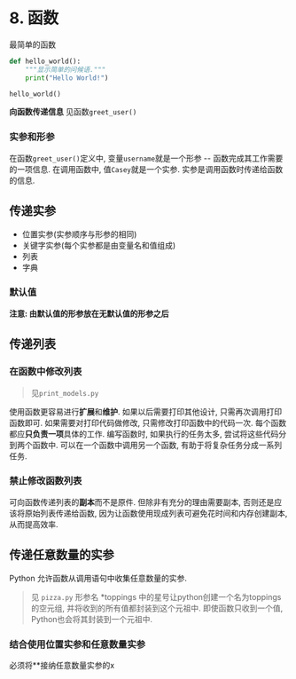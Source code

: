 # 8. 函数

最简单的函数
```python
def hello_world():
    """显示简单的问候语."""
    print("Hello World!")

hello_world()
```

**向函数传递信息**
见函数`greet_user()`

### 实参和形参

在函数`greet_user()`定义中, 变量`username`就是一个形参 -- 函数完成其工作需要的一项信息. 在调用函数中, 值`Casey`就是一个实参. 实参是调用函数时传递给函数的信息. 

## 传递实参

- 位置实参(实参顺序与形参的相同)
- 关键字实参(每个实参都是由变量名和值组成)
- 列表
- 字典

### 默认值

**注意: 由默认值的形参放在无默认值的形参之后**

## 传递列表

### 在函数中修改列表

> 见`print_models.py`

使用函数更容易进行**扩展**和**维护**. 如果以后需要打印其他设计, 只需再次调用打印函数即可. 如果需要对打印代码做修改, 只需修改打印函数中的代码一次.
每个函数都应**只负责一项**具体的工作. 编写函数时, 如果执行的任务太多, 尝试将这些代码分到两个函数中.
可以在一个函数中调用另一个函数, 有助于将复杂任务分成一系列任务.

### 禁止修改函数列表

可向函数传递列表的**副本**而不是原件.
但除非有充分的理由需要副本, 否则还是应该将原始列表传递给函数, 因为让函数使用现成列表可避免花时间和内存创建副本, 从而提高效率.

## 传递任意数量的实参

Python 允许函数从调用语句中收集任意数量的实参.

> 见 `pizza.py`
> 形参名 *toppings 中的星号让python创建一个名为toppings的空元组, 并将收到的所有值都封装到这个元祖中.
> 即使函数只收到一个值, Python也会将其封装到一个元祖中.

### 结合使用位置实参和任意数量实参

必须将**接纳任意数量实参的x
